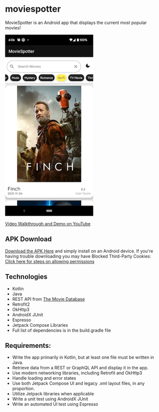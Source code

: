 # moviespotter

MovieSpotter is an Android app that displays the current most popular movies!

![screenshot](public/images/moviespotter_screenshot2.0-resize.png)

[Video Walkthrough and Demo on YouTube](https://www.youtube.com/watch?v=I44hxRAaM9Y)

## APK Download
[Download the APK Here](https://drive.google.com/drive/folders/1IRCjpgzMtE7eoJJ8_1QTZMqDV7G8eqqm?usp=sharing) and simply install on an Android device.
If you're having trouble downloading you may have Blocked Third-Party Cookies: [Click here for steps on allowing permissions](https://support.google.com/drive/answer/2423534?hl=en&co=GENIE.Platform%3DDesktop#zippy=%2Cblocked-third-party-cookies-can-prevent-drive-web-downloads)

## Technologies
* Kotlin
* Java
* REST API from [The Movie Database](https://developers.themoviedb.org/3/)
* Retrofit2
* OkHttp3
* AndroidX JUnit
* Espresso
* Jetpack Compose Libraries
* Full list of dependencies is in the build.gradle file


## Requirements:
* Write the app primarily in Kotlin, but at least one file must be written in Java.
* Retrieve data from a REST or GraphQL API and display it in the app.
* Use modern networking libraries, including Retrofit and OkHttp3
* Handle loading and error states
* Use both Jetpack Compose UI and legacy .xml layout files, in any proportion.
* Utilize Jetpack libraries when applicable
* Write a unit test using AndroidX JUnit
* Write an automated UI test using Espresso
